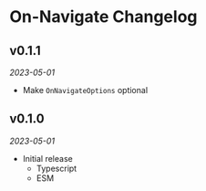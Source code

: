# On-Navigate Changelog

## v0.1.1
_2023-05-01_

 * Make `OnNavigateOptions` optional

## v0.1.0
_2023-05-01_

 * Initial release
   * Typescript
   * ESM
